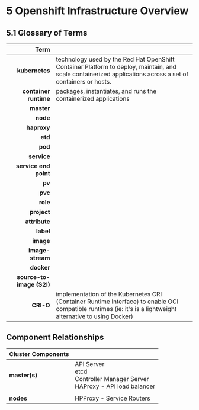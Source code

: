 
# 5 Openshift Infrastructure Overview

## 5.1 Glossary of Terms

| Term |  |
|-----:|--|
| **kubernetes**            | technology used by the Red Hat OpenShift Container Platform to deploy, maintain, and scale containerized applications across a set of containers or hosts. |
| **container runtime**     | packages, instantiates, and runs the containerized applications
| **master**                |   |
| **node**                  |   |
| **haproxy**               |   |
| **etd**                   |   |
| **pod**                   |   |
| **service**               |   |
| **service end point**     |   |
| **pv**                    |   |
| **pvc**                   |   |
| **role**                  |   |
| **project**               |   |
| **attribute**             |   |
| **label**                 |   |
| **image**                 |   |
| **image-stream**          |   |
| **docker**                |   |
| **source-to-image (S2I)** |   |
| **CRI-O**                 | implementation of the Kubernetes CRI (Container Runtime Interface) to enable OCI compatible runtimes (ie: it's is a lightweight alternative to using Docker) |


## Component Relationships

|Cluster Components|                             |
|------------------|-----------------------------|
|**master(s)**     | API Server<br>etcd<br>Controller Manager Server<br>HAProxy - API load balancer |
|                  |                             |                 
|**nodes**         | HPProxy - Service Routers   |



